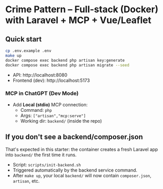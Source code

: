 # Crime Pattern – Full-stack (Docker) with Laravel + MCP + Vue/Leaflet

## Quick start
```bash
cp .env.example .env
make up
docker compose exec backend php artisan key:generate
docker compose exec backend php artisan migrate --seed
```

- API: http://localhost:8080
- Frontend (dev): http://localhost:5173

### MCP in ChatGPT (Dev Mode)
- Add **Local (stdio)** MCP connection:
  - Command: `php`
  - Args: `["artisan","mcp:serve"]`
  - Working dir: `backend/` (inside the repo)


## If you don't see a backend/composer.json
That's expected in this starter: the container creates a fresh Laravel app into `backend/` the first time it runs.

- Script: `scripts/init-backend.sh`
- Triggered automatically by the backend service command.
- After `make up`, your local `backend/` will now contain `composer.json`, `artisan`, etc.
